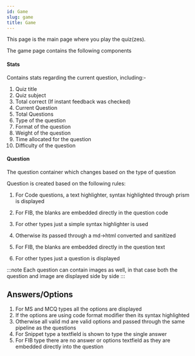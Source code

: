 ```yaml
---
id: Game
slug: game
title: Game
---
```


This page is the main page where you play the quiz(zes).

The game page contains the following components

#### Stats

Contains stats regarding the current question, including:-

1. Quiz title
2. Quiz subject
3. Total correct (If instant feedback was checked)
4. Current Question
5. Total Questions
6. Type of the question
7. Format of the question
8. Weight of the question
9. Time allocated for the question
10. Difficulty of the question

#### Question

The question container which changes based on the type of question

Question is created based on the following rules:

01. For Code questions, a text highlighter, syntax highlighted through prism is displayed

   1. For FIB, the blanks are embedded directly in the question code
   2. For other types just a simple syntax highlighter is used

02. Otherwise its passed through a md->html converted and sanitized

   1. For FIB, the blanks are embedded directly in the question text
   2. For other types just a question is displayed

:::note
Each question can contain images as well, in that case both the question and image are displayed side by side
:::

## Answers/Options

1. For MS and MCQ types all the options are displayed
  1. If the options are using code format modifier then its syntax highlighted
  2. Otherwise all valid md are valid options and passed through the same pipeline as the questions
2. For Snippet type a textfield is shown to type the single answer
3. For FIB type there are no answer or options textfield as they are embedded directly into the question